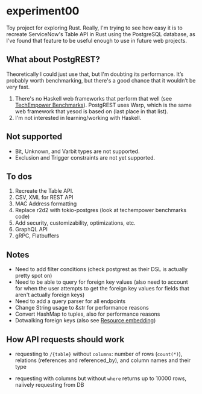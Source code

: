 # experiment00

Toy project for exploring Rust. Really, I'm trying to see how easy it is to recreate ServiceNow's Table API in Rust using the PostgreSQL database, as I've found that feature to be useful enough to use in future web projects.

## What about PostgREST?

Theoretically I could just use that, but I'm doubting its performance. It’s probably worth benchmarking, but there's a good chance that it wouldn’t be very fast.

1. There's no Haskell web frameworks that perform that well (see [TechEmpower Benchmarks](https://www.techempower.com/benchmarks/#section=data-r17&hw=cl&test=fortune&l=yyku67-1)). PostgREST uses Warp, which is the same web framework that yesod is based on (last place in that list).
1. I'm not interested in learning/working with Haskell.

## Not supported

- Bit, Unknown, and Varbit types are not supported.
- Exclusion and Trigger constraints are not yet supported.

## To dos

1. Recreate the Table API.
1. CSV, XML for REST API
1. MAC Address formatting
1. Replace r2d2 with tokio-postgres (look at techempower benchmarks code)
1. Add security, customizability, optimizations, etc.
1. GraphQL API
1. gRPC, Flatbuffers

## Notes

- Need to add filter conditions (check postgrest as their DSL is actually pretty spot on)
- Need to be able to query for foreign key values (also need to account for when the user attempts to get the foreign key values for fields that aren't actually foreign keys)
- Need to add a query parser for all endpoints
- Change String usage to &str for performance reasons
- Convert HashMap to tuples, also for performance reasons
- Dotwalking foreign keys (also see [Resource embedding](http://postgrest.org/en/v5.2/api.html#resource-embedding))

## How API requests should work

- requesting to `/{table}` without `columns`: number of rows (`count(*)`), relations (references and referenced_by), and column names and their type

- requesting with columns but without `where` returns up to 10000 rows, naiively requesting from DB
